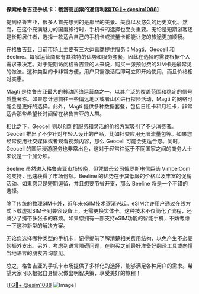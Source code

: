 **探索格鲁吉亚手机卡：畅游高加索的通信利器[[TG💪+ @esim1088](https://t.me/s/esim1088)]**

提到格鲁吉亚，很多人首先想到的是那里的美景、美食以及悠久的历史文化。然而，在这个充满魅力的国度旅行时，手机卡的选择也至关重要。无论是短期游客还是长期居住者，选择一款适合自己的手机卡或流量卡都能让您的旅途更加顺畅。

在格鲁吉亚，目前市场上主要有三大运营商提供服务：Magti、Geocell 和 Beeline。每家运营商都有其独特的优势和服务套餐，因此在选择时需要根据个人需求来决定。对于短期访问格鲁吉亚的人来说，购买一张预付费的SIM卡是最常见的做法。这种类型的卡非常方便，用户只需激活后即可立即开始使用，而且价格相对实惠。

Magti 是格鲁吉亚最大的移动网络运营商之一，以其广泛的覆盖范围和稳定的信号质量著称。如果您计划前往一些偏远地区或者山区进行探险活动，Magti 的网络可能会是更好的选择。此外，Magti 提供多种数据套餐，包括日租卡和月租卡，非常适合那些希望长时间留在格鲁吉亚的人群。

相比之下，Geocell 则以创新的服务和灵活的价格方案吸引了不少消费者。Geocell 推出了不少针对年轻人设计的产品，比如社交应用无限流量包等。如果您经常使用社交媒体或者观看视频内容，那么 Geocell 可能会更适合您。同时，Geocell 的国际漫游服务也非常出色，这对于经常往返于不同国家之间的商务人士来说是一个加分项。

Beeline 虽然进入格鲁吉亚市场较晚，但凭借母公司俄罗斯电信巨头 VimpelCom 的支持，迅速获得了市场份额。Beeline 的优势在于其低廉的价格以及丰富的促销活动。如果您只是短期逗留，并且想要节省开支，那么 Beeline 将是一个不错的选择。

除了传统的物理SIM卡外，近年来eSIM技术逐渐兴起。eSIM允许用户通过在线方式下载虚拟SIM卡到兼容设备上，无需更换实体卡。这种技术不仅简化了流程，还减少了携带多张卡的麻烦。如果您拥有一部支持eSIM功能的智能手机，不妨考虑一下这种新型的解决方案。

无论您选择哪种类型的手机卡，记得提前了解清楚相关费用结构，以免产生不必要的额外支出。另外，考虑到语言障碍问题，在购买之前最好准备好翻译工具或向懂当地语言的朋友咨询意见。

总之，格鲁吉亚的手机卡市场提供了多样化的选择，能够满足各种用户的需求。希望大家可以根据自身情况做出明智决策，享受美好的旅程！

[[TG💪+ @esim1088](https://t.me/s/esim1088) ![Image](https://i.postimg.cc/4NQfJmqS/Snipaste-2025-05-13-00-14-12.png)]